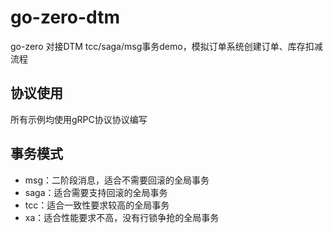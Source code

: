 # go-zero-dtm
go-zero 对接DTM tcc/saga/msg事务demo，模拟订单系统创建订单、库存扣减流程

## 协议使用
所有示例均使用gRPC协议协议编写

## 事务模式
- msg：二阶段消息，适合不需要回滚的全局事务
- saga：适合需要支持回滚的全局事务
- tcc：适合一致性要求较高的全局事务
- xa：适合性能要求不高，没有行锁争抢的全局事务
